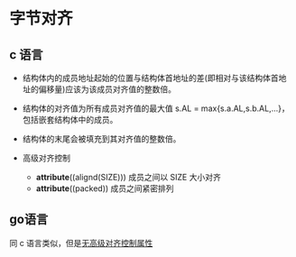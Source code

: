 # 字节对齐

## c 语言

* 结构体内的成员地址起始的位置与结构体首地址的差(即相对与该结构体首地址的偏移量)应该为该成员对齐值的整数倍。
* 结构体的对齐值为所有成员对齐值的最大值 s.AL = max{s.a.AL,s.b.AL,...}，包括嵌套结构体中的成员。
* 结构体的末尾会被填充到其对齐值的整数倍。

* 高级对齐控制
  
  - __attribute__((alignd(SIZE))) 成员之间以 SIZE 大小对齐
  - __attribute__((packed)) 成员之间紧密排列

## go语言

同 c 语言类似，但是[无高级对齐控制属性](https://github.com/golang/go/wiki/cgo#struct-alignment-issues)
